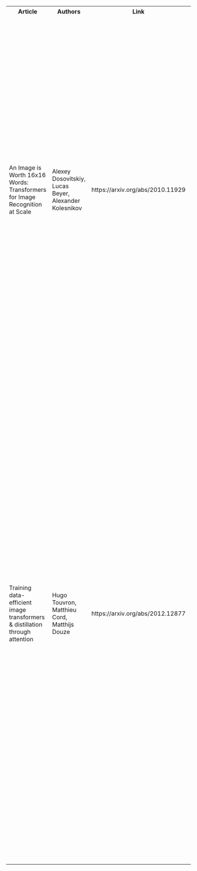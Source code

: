 <table>
  <tr>
    <th>Article</th>
    <th>Authors</th>
    <th>Link</th> 
    <th>Abstract</th>
  </tr>
  <tr>
    <td>An Image is Worth 16x16 Words: Transformers for Image Recognition at Scale</td>
    <td>Alexey Dosovitskiy, Lucas Beyer, Alexander Kolesnikov</td> 
    <td>https://arxiv.org/abs/2010.11929</td>
    <td>While the Transformer architecture has become the de-facto standard for natural language processing tasks, its applications to computer vision remain limited. In vision, attention is either applied in conjunction with convolutional networks, or used to replace certain components of convolutional networks while keeping their overall structure in place. We show that this reliance on CNNs is not necessary and a pure transformer applied directly to sequences of image patches can perform very well on image classification tasks. </td>
  </tr>
  <tr>
    <td>Training data-efficient image transformers & distillation through attention</td>
    <td>Hugo Touvron, Matthieu Cord, Matthijs Douze</td> 
    <td>https://arxiv.org/abs/2012.12877</td>
    <td>Recently, neural networks purely based on attention were shown to address image understanding tasks such as image classification. However, these visual transformers are pre-trained with hundreds of millions of images using an expensive infrastructure, thereby limiting their adoption. 
In this work, we produce a competitive convolution-free transformer by training on Imagenet only. We train them on a single computer in less than 3 days. Our reference vision transformer (86M parameters) achieves top-1 accuracy of 83.1% (single-crop evaluation) on ImageNet with no external data. 
More importantly, we introduce a teacher-student strategy specific to transformers. It relies on a distillation token ensuring that the student learns from the teacher through attention. </td>
  </tr>
</table>
